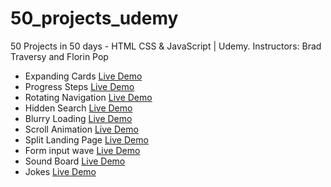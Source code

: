 # 50_projects_udemy

50 Projects in 50 days - HTML CSS &amp; JavaScript | Udemy. Instructors: Brad Traversy and Florin Pop

- Expanding Cards [Live Demo](https://codepen.io/vanegoma/full/XWjmJPx)
- Progress Steps [Live Demo](https://codepen.io/vanegoma/full/JjRYZOd)
- Rotating Navigation [Live Demo](https://codepen.io/vanegoma/full/rNMOPbB)
- Hidden Search [Live Demo](https://codepen.io/vanegoma/full/VwKeeKV)
- Blurry Loading [Live Demo](https://codepen.io/vanegoma/full/bGwEejy)
- Scroll Animation [Live Demo](https://codepen.io/vanegoma/full/NWRxgNE)
- Split Landing Page [Live Demo](https://codepen.io/vanegoma/full/YzGwmrd)
- Form input wave [Live Demo](https://codepen.io/vanegoma/full/QWKNdvJ)
- Sound Board [Live Demo](https://codepen.io/vanegoma/full/BaLKdOa)
- Jokes [Live Demo](https://codepen.io/vanegoma/full/KKgMmeX)

